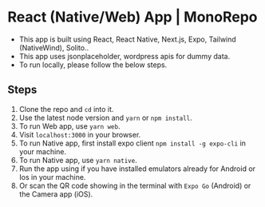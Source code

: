 # React (Native/Web) App | MonoRepo

- This app is built using React, React Native, Next.js, Expo, Tailwind (NativeWind), Solito..
- This app uses jsonplaceholder, wordpress apis for dummy data.
- To run locally, please follow the below steps.

## Steps
1. Clone the repo and `cd` into it.
1. Use the latest node version and `yarn` or `npm install`.
1. To run Web app, use `yarn web`. 
1. Visit `localhost:3000` in your browser.
1. To run Native app, first install expo client `npm install -g expo-cli` in your machine.
1. To run Native app, use `yarn native`.
1. Run the app using if you have installed emulators already for Android or Ios in your machine.
1. Or scan the QR code showing in the terminal with `Expo Go` (Android) or the Camera app (iOS).
